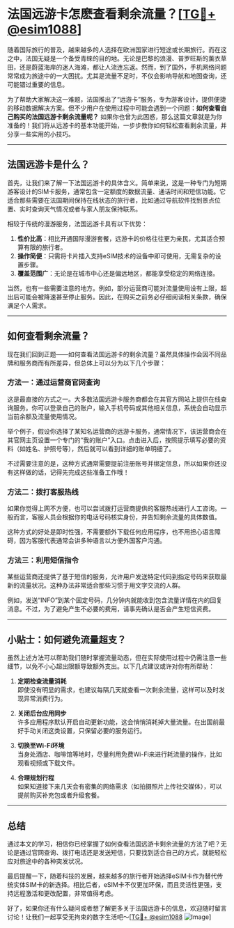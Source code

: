 # 法国远游卡怎麽查看剩余流量？[[TG💪+ @esim1088](https://t.me/s/esim1088)]

随着国际旅行的普及，越来越多的人选择在欧洲国家进行短途或长期旅行。而在这之中，法国无疑是一个备受青睐的目的地。无论是巴黎的浪漫、普罗旺斯的薰衣草田，还是蔚蓝海岸的迷人海滩，都让人流连忘返。然而，到了国外，手机网络问题常常成为旅途中的一大困扰。尤其是流量不足时，不仅会影响导航和地图查询，还可能错过重要的信息。

为了帮助大家解决这一难题，法国推出了“远游卡”服务，专为游客设计，提供便捷的移动数据解决方案。但不少用户在使用过程中可能会遇到一个问题：**如何查看自己购买的法国远游卡剩余流量呢？** 如果你也曾为此困惑，那么这篇文章就是为你准备的！我们将从远游卡的基本功能开始，一步步教你如何轻松查看剩余流量，并分享一些实用的小技巧。

---

## 法国远游卡是什么？

首先，让我们来了解一下法国远游卡的具体含义。简单来说，这是一种专门为短期游客设计的SIM卡服务，通常包含一定额度的数据流量、通话时间和短信功能。它适合那些需要在法国期间保持在线状态的旅行者，比如通过导航软件找到景点位置、实时查询天气情况或者与家人朋友保持联系。

相较于传统的漫游服务，法国远游卡具有以下优势：

1. **性价比高**：相比开通国际漫游套餐，远游卡的价格往往更为亲民，尤其适合预算有限的旅行者。
2. **操作简便**：只需将卡片插入支持eSIM技术的设备中即可使用，无需复杂的设置步骤。
3. **覆盖范围广**：无论是在城市中心还是偏远地区，都能享受稳定的网络连接。

当然，也有一些需要注意的地方。例如，部分运营商可能对流量使用设有上限，超出后可能会被降速甚至停止服务。因此，在购买之前务必仔细阅读相关条款，确保满足个人需求。

---

## 如何查看剩余流量？

现在我们回到正题——如何查看法国远游卡的剩余流量？虽然具体操作会因不同品牌和服务商而有所差异，但总体上可以分为以下几个步骤：

### 方法一：通过运营商官网查询

这是最直接的方式之一。大多数法国远游卡服务商都会在其官方网站上提供在线查询服务。你可以登录自己的账户，输入手机号码或其他相关信息，系统会自动显示当前余额及流量使用情况。

举个例子，假设你选择了某知名运营商的远游卡服务，通常情况下，该运营商会在其官网主页设置一个专门的“我的账户”入口。点击进入后，按照提示填写必要的资料（如姓名、护照号等），然后就可以看到详细的账单明细了。

不过需要注意的是，这种方式通常需要提前注册账号并绑定信息，所以如果你还没有这样做的话，记得先完成这些准备工作哦！

### 方法二：拨打客服热线

如果你觉得上网不方便，也可以尝试拨打运营商提供的客服热线进行人工咨询。一般而言，客服人员会根据你的电话号码核实身份，并告知剩余流量的具体数值。

这种方式的好处是即时性强，不需要额外下载任何应用程序，也不用担心语言障碍，因为客服代表通常会讲多种语言以方便外国客户沟通。

### 方法三：利用短信指令

某些运营商还提供了基于短信的服务，允许用户发送特定代码到指定号码来获取最新的流量状况。这种办法非常适合那些习惯于用文字交流的人群。

例如，发送“INFO”到某个固定号码，几分钟内就能收到包含流量详情在内的回复消息。不过，为了避免产生不必要的费用，请事先确认是否会产生短信资费。

---

## 小贴士：如何避免流量超支？

虽然上述方法可以帮助我们随时掌握流量动态，但在实际使用过程中仍需注意一些细节，以免不小心超出限额导致额外支出。以下几点建议或许对你有所帮助：

1. **定期检查流量消耗**  
   即使没有明显的需求，也建议每隔几天就查看一次剩余流量，这样可以及时发现异常消费行为。

2. **关闭后台应用同步**  
   许多应用程序默认开启自动更新功能，这会悄悄消耗掉大量流量。在出国前最好手动关闭这类设置，只保留必要的服务运行。

3. **切换至Wi-Fi环境**  
   当身处酒店、咖啡馆等地时，尽量利用免费Wi-Fi来进行耗流量的操作，比如观看视频或下载文件。

4. **合理规划行程**  
   如果知道接下来几天会有密集的网络需求（如拍摄照片上传社交媒体），可以提前购买补充包或者升级套餐。

---

## 总结

通过本文的学习，相信你已经掌握了如何查看法国远游卡剩余流量的方法了吧？无论是通过官网查询、拨打电话还是发送短信，只要找到适合自己的方式，就能轻松应对旅途中的各种突发状况。

最后提醒一下，随着科技的发展，越来越多的旅行者开始选择eSIM卡作为替代传统实体SIM卡的新选择。相比后者，eSIM卡不仅更加环保，而且灵活性更强，支持远程激活和更改配置，非常值得考虑。

好了，如果你还有什么疑问或者想了解更多关于法国远游卡的信息，欢迎随时留言讨论！让我们一起享受无拘束的数字生活吧～[[TG💪+ @esim1088](https://t.me/s/esim1088) ![Image](https://i.postimg.cc/4NQfJmqS/Snipaste-2025-05-13-00-14-12.png)]